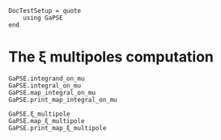 ```@meta
DocTestSetup = quote
    using GaPSE
end
```

# The ξ multipoles computation

```@docs
GaPSE.integrand_on_mu
GaPSE.integral_on_mu
GaPSE.map_integral_on_mu
GaPSE.print_map_integral_on_mu

GaPSE.ξ_multipole
GaPSE.map_ξ_multipole
GaPSE.print_map_ξ_multipole
```
